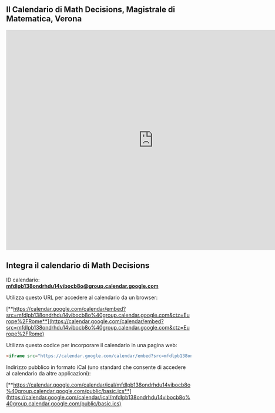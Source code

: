 ## Il Calendario di Math Decisions, Magistrale di Matematica, Verona

<iframe src="https://calendar.google.com/calendar/embed?src=mfdlpb138ondrhdu14vibocb8o%40group.calendar.google.com&ctz=Europe%2FRome" style="border: 0" width="800" height="600" frameborder="0" scrolling="no"></iframe>

## Integra il calendario di Math Decisions

ID calendario: **mfdlpb138ondrhdu14vibocb8o@group.calendar.google.com**

Utilizza questo URL per accedere al calendario da un browser:

[**https://calendar.google.com/calendar/embed?src=mfdlpb138ondrhdu14vibocb8o%40group.calendar.google.com&ctz=Europe%2FRome**](https://calendar.google.com/calendar/embed?src=mfdlpb138ondrhdu14vibocb8o%40group.calendar.google.com&ctz=Europe%2FRome)

Utilizza questo codice per incorporare il calendario in una pagina web:

```html
<iframe src="https://calendar.google.com/calendar/embed?src=mfdlpb138ondrhdu14vibocb8o%40group.calendar.google.com&ctz=Europe%2FRome" style="border: 0" width="800" height="600" frameborder="0" scrolling="no"></iframe>
```

Indirizzo pubblico in formato iCal (uno standard che consente di accedere al calendario da altre applicazioni):

[**https://calendar.google.com/calendar/ical/mfdlpb138ondrhdu14vibocb8o%40group.calendar.google.com/public/basic.ics**](https://calendar.google.com/calendar/ical/mfdlpb138ondrhdu14vibocb8o%40group.calendar.google.com/public/basic.ics)
